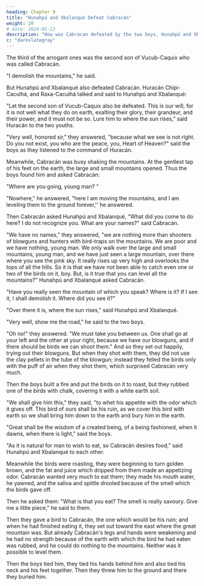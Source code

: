 ```yaml
---
heading: Chapter 9
title: "Hunahpú and Xbalanqué Defeat Cabracán"
weight: 20
# date: 2024-05-12
description: "How was Cabracan defeated by the two boys, Hunahpú and Xbalanqué?"
c: "darkslategray"
---
```




The third of the arrogant ones was the second son of Vucub-Caquix who was called Cabracán.

"I demolish the mountains," he said.

But Hunahpú and Xbalanqué also defeated Cabracán. Huracán Chipi-Caculhá, and Raxa-Caculhá talked and said to Hunahpú and Xbalanqué:

"Let the second son of Vucub-Caquix also be defeated. This is our will, for it is not well what they do on earth, exalting their glory, their grandeur, and their power, and it must not be so. Lure him to where the sun rises," said Huracán to the two youths.

"Very well, honored sir," they answered, "because what we see is not right. Do you not exist, you who are the peace, you, Heart of Heaven?" said the boys as they listened to the command of Huracán.

Meanwhile, Cabracán was busy shaking the mountains. At the gentlest tap of his feet on the earth, the large and small mountains opened. Thus the boys found him and asked Cabracán:

"Where are you going, young man? "

"Nowhere," he answered, "here I am moving the mountains, and I am leveling them to the ground forever,'' he answered.

Then Cabracán asked Hunahpú and Xbalanqué, "What did you come to do here? I do not recognize you. What are your names?" said Cabracán.

"We have no names," they answered, "we are nothing more than shooters of blowguns and hunters with bird-traps on the mountains. We are poor and we have nothing, young man. We only walk over the large and small mountains, young man, and we have just seen a large mountain, over there where you see the pink sky. It really rises up very high and overlooks the tops of all the hills. So it is that we have not been able to catch even one or two of the birds on it, boy. But, is it true that you can level all the mountains?" Hunahpú and Xbalanqué asked Cabracán.

"Have you really seen the mountain of which you speak? Where is it? If I see it, I shall demolish it. Where did you see it?"

"Over there it is, where the sun rises," said Hunahpú and Xbalanqué.

"Very well, show me the road," he said to the two boys.

"Oh no!" they answered. "We must take you between us. One shall go at your left and the other at your right, because we have our blowguns, and if there should be birds we can shoot them." And so they set out happily, trying out their blowguns. But when they shot with them, they did not use the clay pellets in the tube of the blowgun; instead they felled the birds only with the puff of air when they shot them, which surprised Cabracán very much.

Then the boys built a fire and put the birds on it to roast, but they rubbed one of the birds with chalk, covering it with a white earth soil.

"We shall give him this," they said, "to whet his appetite with the odor which it gives off. This bird of ours shall be his ruin, as we cover this bird with earth so we shall bring him down to the earth and bury him in the earth.

"Great shall be the wisdom of a created being, of a being fashioned, when it dawns, when there is light," said the boys.

"As it is natural for man to wish to eat, so Cabracán desires food," said Hunahpú and Xbalanqué to each other.

Meanwhile the birds were roasting, they were beginning to turn golden brown, and the fat and juice which dripped from them made an appetizing odor. Cabracán wanted very much to eat them; they made his mouth water, he yawned, and the saliva and spittle drooled because of the smell which the birds gave off.

Then he asked them: "What is that you eat? The smell is really savoury. Give me a little piece," he said to them.

Then they gave a bird to Cabracán, the one which would be his ruin; and when he had finished eating it, they set out toward the east where the great mountain was. But already Cabracán's legs and hands were weakening and he had no strength because of the earth with which the bird he had eaten was rubbed, and he could do nothing to the mountains. Neither was it possible to level them.

Then the boys tied him, they tied his hands behind him and also tied his neck and his feet together. Then they threw him to the ground and there they buried him.

<!-- In this way Cabracán was overcome by Hunahpú and Xbalanqué. It would be impossible to tell of all the things they did here on earth.

Now we shall tell of the birth of Hunahpú and Xbalanqué, having first told of the destruction of Vucub-Caquix and that of Zipacná and of Cabracán, here on earth. -->

